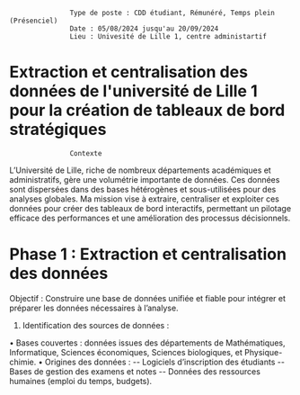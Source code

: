                    Type de poste : CDD étudiant, Rémunéré, Temps plein (Présenciel)
                   Date : 05/08/2024 jusqu'au 20/09/2024
                   Lieu : Univesité de Lille 1, centre administartif
                   

# Extraction et centralisation des données de l'université de Lille 1 pour la création de tableaux de bord stratégiques

                   Contexte 

L’Université de Lille, riche de nombreux départements académiques et administratifs, gère une volumétrie importante de données. Ces données sont dispersées dans des bases hétérogènes et sous-utilisées pour des analyses globales. Ma mission vise à extraire, centraliser et exploiter ces données pour créer des tableaux de bord interactifs, permettant un pilotage efficace des performances et une amélioration des processus décisionnels.

# Phase 1 : Extraction et centralisation des données

Objectif : Construire une base de données unifiée et fiable pour intégrer et préparer les données nécessaires à l’analyse.

1. Identification des sources de données :

• Bases couvertes : données issues des départements de Mathématiques, Informatique, Sciences économiques, Sciences biologiques, et Physique-chimie.
• Origines des données :
-- Logiciels d’inscription des étudiants
-- Bases de gestion des examens et notes
-- Données des ressources humaines (emploi du temps, budgets).       
